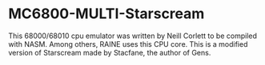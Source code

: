 # MC6800-MULTI-Starscream
This 68000/68010 cpu emulator was written by Neill Corlett to be compiled with NASM. Among others, RAINE uses this CPU core.
This is a modified version of Starscream made by Stacfane, the author of Gens. 
